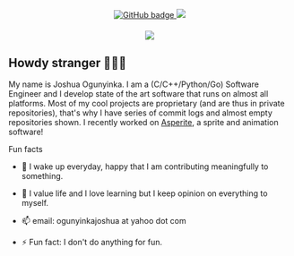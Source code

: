 <p align="center">
  <a href="https://github.com/iamOgunyinka?tab=followers">
    <img src="https://img.shields.io/github/followers/iamOgunyinka?label=Followers&logo=GitHub&style=for-the-badge" alt="GitHub badge" />
  </a>
  <a href="http://twitter.com/iamOgunyinka">
    <img src="https://img.shields.io/twitter/follow/iamOgunyinka?label=Twitter&logo=twitter&style=for-the-badge" />
  </a>
</p>
<h4 align="center"><img src="https://github-readme-stats.vercel.app/api?username=iamOgunyinka&show_icons=true&theme=tokyonight" /></h4>

## Howdy stranger 👋👋👋

My name is Joshua Ogunyinka. I am a (C/C++/Python/Go) Software Engineer and I develop state of the art software that runs on almost all platforms. Most of my cool projects are proprietary (and are thus in private repositories), that's why I have series of commit logs and almost empty repositories shown. I recently worked on [Asperite](https://github.com/aseprite), a sprite and animation software!

Fun facts

- 👯 I wake up everyday, happy that I am contributing meaningfully to something.

- 💬 I value life and I love learning but I keep opinion on everything to myself.

- 📫 email: ogunyinkajoshua at yahoo dot com

- ⚡ Fun fact: I don't do anything for fun.
